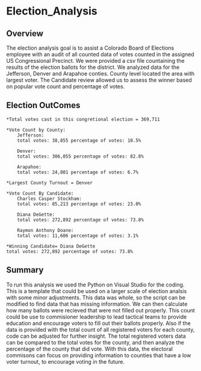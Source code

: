 # Election_Analysis

## Overview

The election analysis goal is to assist a Colorado Board of Elections employee 
with an audit of all counted data of votes counted in the assigned US Congressional
Precinct.  We were provided a csv file countaining the results of the election ballots for the district. We analyzed data for the Jefferson, Denver and Arapahoe conties.  County level located the area with largest voter.  The Candidate review allowed us to assess the winner based on popular vote count and percentage of votes.   


## Election OutComes

    *Total votes cast in this congretional election = 369,711

    *Vote Count by County: 
        Jefferson: 
        total votes: 38,855 percentage of votes: 10.5% 

        Denver: 
        total votes: 306,055 percentage of votes: 82.8%

        Arapahoe: 
        total votes: 24,801 percentage of votes: 6.7%

    *Largest County Turnout = Denver

    *Vote Count By Candidate:
        Charles Casper Stockham: 
        total votes: 85,213 percentage of votes: 23.0% 

        Diana DeGette: 
        total votes: 272,892 percentage of votes: 73.8%

        Raymon Anthony Doane: 
        total votes: 11,606 percentage of votes: 3.1%

    *Winning Candidate= Diana DeGette
    total votes: 272,892 percentage of votes: 73.8%


## Summary

To run this analysis we used the Python on Visual Studio for the coding.  This is a
template that could be used on a larger scale of election analsis with some minor adjustments.  This data was whole, so the script can be modified to find data that has missing information.  We can then calculate how many ballots were recieved that were not filled out properly.  This count could be use to commisioner leadership to lead tactical teams to provide education and encourage voters to fill out their ballots properly.  Also if the data is provided with the total count of all registered voters for each county, code can be adjusted for further insight.  The total registered voters data can be compared to the total votes for the county, and then analyze the percentage of the county that did vote.  With this data, the electoral commisons can focus on providing information to counties that have a low voter turnout, to encourage voting in the future.  
